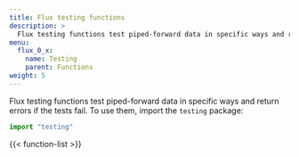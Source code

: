 ```yaml
---
title: Flux testing functions
description: >
  Flux testing functions test piped-forward data in specific ways and return errors if the tests fail.
menu:
  flux_0_x:
    name: Testing
    parent: Functions
weight: 5
---
```


Flux testing functions test piped-forward data in specific ways and return errors if the tests fail.
To use them, import the `testing` package:

```js
import "testing"
```

{{< function-list >}}
